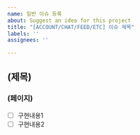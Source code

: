 ```yaml
---
name: 일반 이슈 등록
about: Suggest an idea for this project
title: "[ACCOUNT/CHAT/FEED/ETC] 이슈 제목"
labels: ''
assignees: ''

---
```


## (제목)
### (페이지)
- [ ] 구현내용1
- [ ] 구현내용2
